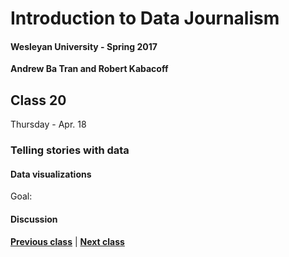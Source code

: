 # Introduction to Data Journalism
  
#### Wesleyan University - Spring 2017
  
**Andrew Ba Tran and Robert Kabacoff**
  
## Class 20
Thursday - Apr. 18
                             
### Telling stories with data
                             
#### Data visualizations
                             
Goal: 
                             
#### Discussion

                   
**[Previous class](class19.md)** | **[Next class](class21.md)**

